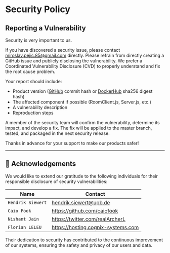 # Security Policy

## Reporting a Vulnerability

Security is very important to us.

If you have discovered a security issue, please contact miroslav.pejic.85@gmail.com directly. Please refrain from directly creating a GitHub issue and publicly disclosing the vulnerability.
We prefer a Coordinated Vulnerability Disclosure (CVD) to properly understand and fix the root cause problem.

Your report should include:

- Product version ([GitHub](https://github.com/miroslavpejic85/mirotalksfu/commits/main) commit hash or [DockerHub](https://hub.docker.com/r/mirotalk/sfu) sha256 digest hash)
- The affected component if possible (RoomClient.js, Server.js, etc.)
- A vulnerability description
- Reproduction steps

A member of the security team will confirm the vulnerability, determine its impact, and develop a fix.
The fix will be applied to the master branch, tested, and packaged in the next security release.

Thanks in advance for your support to make our products safer!

---

## 🙏 Acknowledgements

We would like to extend our gratitude to the following individuals for their responsible disclosure of security vulnerabilities:

| Name              | Contact                            |
| ----------------- | ---------------------------------- |
| `Hendrik Siewert` | hendrik.siewert@upb.de             |
| `Caio Fook`       | https://github.com/caiofook        |
| `Nishant Jain`    | https://twitter.com/realArcherL    |
| `Florian LELEU`   | https://hosting.cognix-systems.com |

Their dedication to security has contributed to the continuous improvement of our systems, ensuring the safety and privacy of our users and data.
